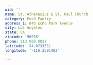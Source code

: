 ```yaml
---
uid: ''
name: St. Athanasius & St. Paul Church
category: Food Pantry
address_1: 840 Echo Park Avenue
city: Los Angeles
state: CA
zipcode: '90026'
phone: 213.908.8827
latitude: '34.0733551'
longitude: '-118.2591402'

---
```

